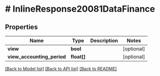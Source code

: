 # # InlineResponse20081DataFinance

## Properties

Name | Type | Description | Notes
------------ | ------------- | ------------- | -------------
**view** | **bool** |  | [optional]
**view_accounting_period** | **float[]** |  | [optional]

[[Back to Model list]](../../README.md#models) [[Back to API list]](../../README.md#endpoints) [[Back to README]](../../README.md)
